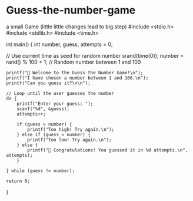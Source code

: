 # Guess-the-number-game
a small Game (little little changes lead to big step)
     #include <stdio.h>
          #include <stdlib.h>
          #include <time.h>

int main() {
             int number, guess, attempts = 0;
       
  // Use current time as seed for random number
    srand(time(0));
    number = rand() % 100 + 1; // Random number between 1 and 100

    printf("🎯 Welcome to the Guess the Number Game!\n");
    printf("I have chosen a number between 1 and 100.\n");
    printf("Can you guess it?\n\n");

    // Loop until the user guesses the number
    do {
        printf("Enter your guess: ");
        scanf("%d", &guess);
        attempts++;

        if (guess > number) {
            printf("Too high! Try again.\n");
        } else if (guess < number) {
            printf("Too low! Try again.\n");
        } else {
            printf("🎉 Congratulations! You guessed it in %d attempts.\n", attempts);
        }

    } while (guess != number);

    return 0;
}

